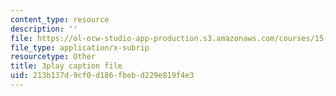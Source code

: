 ```yaml
---
content_type: resource
description: ''
file: https://ol-ocw-studio-app-production.s3.amazonaws.com/courses/15-071-the-analytics-edge-spring-2017/213b137d9cf0d186fbebd229e819f4e3_ykiTs5MipJU.srt
file_type: application/x-subrip
resourcetype: Other
title: 3play caption file
uid: 213b137d-9cf0-d186-fbeb-d229e819f4e3
---
```

